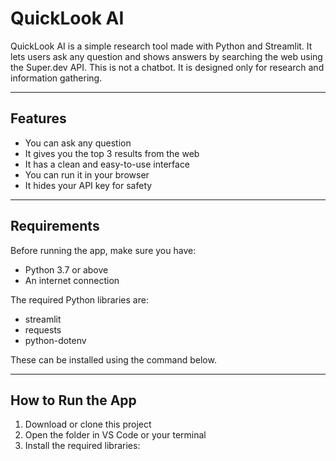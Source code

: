 # QuickLook AI

QuickLook AI is a simple research tool made with Python and Streamlit. It lets users ask any question and shows answers by searching the web using the Super.dev API. This is not a chatbot. It is designed only for research and information gathering.

---

## Features

- You can ask any question
- It gives you the top 3 results from the web
- It has a clean and easy-to-use interface
- You can run it in your browser
- It hides your API key for safety

---

## Requirements

Before running the app, make sure you have:

- Python 3.7 or above
- An internet connection

The required Python libraries are:

- streamlit  
- requests  
- python-dotenv  

These can be installed using the command below.

---

## How to Run the App

1. Download or clone this project
2. Open the folder in VS Code or your terminal
3. Install the required libraries:
